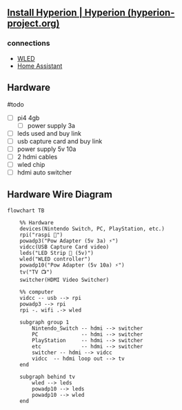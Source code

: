 ## [Install Hyperion | Hyperion (hyperion-project.org)](https://docs.hyperion-project.org/en/user/Installation.html)

### connections
- [WLED](WLED.md)
- [Home Assistant](Home%20Assistant.md)

## Hardware
#todo 
- [ ] pi4 4gb
	- [ ] power supply 3a
- [ ] leds used and buy link
- [ ] usb capture card and buy link
- [ ] power supply 5v 10a
- [ ] 2 hdmi cables
- [ ] wled chip
- [ ] hdmi auto switcher

## Hardware Wire Diagram
```mermaid
flowchart TB

	%% Hardware
	devices(Nintendo Switch, PC, PlayStation, etc.)
	rpi("raspi 🍓") 
	powadp3("Pow Adapter (5v 3a) ⚡")
	vidcc(USB Capture Card video)
	leds("LED Strip 🚨 (5v)")
	wled("WLED controller")
	powadp10("Pow Adapter (5v 10a) ⚡")
	tv("TV 📺")
	switcher(HDMI Video Switcher)

	%% computer
	vidcc -- usb --> rpi
	powadp3 --> rpi
	rpi -. wifi .-> wled
	
	subgraph group 1
		Nintendo_Switch -- hdmi --> switcher
		PC              -- hdmi --> switcher
		PlayStation     -- hdmi --> switcher
		etc             -- hdmi --> switcher
		switcher -- hdmi --> vidcc
		vidcc  -- hdmi loop out --> tv
	end

	subgraph behind tv
		wled --> leds
		powadp10 --> leds
		powadp10 --> wled
	end


	
```


